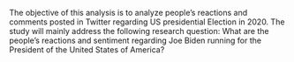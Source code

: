 The objective of this analysis is to analyze people’s reactions and comments posted in Twitter regarding US presidential Election in 2020. 
The study will mainly address the following research question:
What are the people’s reactions and sentiment regarding Joe Biden running for the President of the United States of America?
